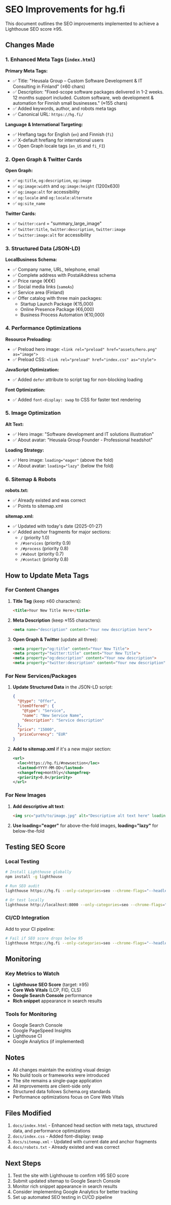 # SEO Improvements for hg.fi

This document outlines the SEO improvements implemented to achieve a Lighthouse SEO score ≥95.

## Changes Made

### 1. Enhanced Meta Tags (`index.html`)

**Primary Meta Tags:**
- ✅ Title: "Heusala Group – Custom Software Development & IT Consulting in Finland" (≤60 chars)
- ✅ Description: "Fixed-scope software packages delivered in 1-2 weeks. 12 months support included. Custom software, web development & automation for Finnish small businesses." (≈155 chars)
- ✅ Added keywords, author, and robots meta tags
- ✅ Canonical URL: `https://hg.fi/`

**Language & International Targeting:**
- ✅ Hreflang tags for English (`en`) and Finnish (`fi`)
- ✅ X-default hreflang for international users
- ✅ Open Graph locale tags (`en_US` and `fi_FI`)

### 2. Open Graph & Twitter Cards

**Open Graph:**
- ✅ `og:title`, `og:description`, `og:image`
- ✅ `og:image:width` and `og:image:height` (1200x630)
- ✅ `og:image:alt` for accessibility
- ✅ `og:locale` and `og:locale:alternate`
- ✅ `og:site_name`

**Twitter Cards:**
- ✅ `twitter:card` = "summary_large_image"
- ✅ `twitter:title`, `twitter:description`, `twitter:image`
- ✅ `twitter:image:alt` for accessibility

### 3. Structured Data (JSON-LD)

**LocalBusiness Schema:**
- ✅ Company name, URL, telephone, email
- ✅ Complete address with PostalAddress schema
- ✅ Price range (€€€)
- ✅ Social media links (`sameAs`)
- ✅ Service area (Finland)
- ✅ Offer catalog with three main packages:
  - Startup Launch Package (€15,000)
  - Online Presence Package (€6,000)
  - Business Process Automation (€10,000)

### 4. Performance Optimizations

**Resource Preloading:**
- ✅ Preload hero image: `<link rel="preload" href="assets/hero.png" as="image">`
- ✅ Preload CSS: `<link rel="preload" href="index.css" as="style">`

**JavaScript Optimization:**
- ✅ Added `defer` attribute to script tag for non-blocking loading

**Font Optimization:**
- ✅ Added `font-display: swap` to CSS for faster text rendering

### 5. Image Optimization

**Alt Text:**
- ✅ Hero image: "Software development and IT solutions illustration"
- ✅ About avatar: "Heusala Group Founder - Professional headshot"

**Loading Strategy:**
- ✅ Hero image: `loading="eager"` (above the fold)
- ✅ About avatar: `loading="lazy"` (below the fold)

### 6. Sitemap & Robots

**robots.txt:**
- ✅ Already existed and was correct
- ✅ Points to sitemap.xml

**sitemap.xml:**
- ✅ Updated with today's date (2025-01-27)
- ✅ Added anchor fragments for major sections:
  - `/` (priority 1.0)
  - `/#services` (priority 0.9)
  - `/#process` (priority 0.8)
  - `/#about` (priority 0.7)
  - `/#contact` (priority 0.8)

## How to Update Meta Tags

### For Content Changes

1. **Title Tag** (keep ≤60 characters):
   ```html
   <title>Your New Title Here</title>
   ```

2. **Meta Description** (keep ≈155 characters):
   ```html
   <meta name="description" content="Your new description here">
   ```

3. **Open Graph & Twitter** (update all three):
   ```html
   <meta property="og:title" content="Your New Title">
   <meta property="twitter:title" content="Your New Title">
   <meta property="og:description" content="Your new description">
   <meta property="twitter:description" content="Your new description">
   ```

### For New Services/Packages

1. **Update Structured Data** in the JSON-LD script:
   ```json
   {
     "@type": "Offer",
     "itemOffered": {
       "@type": "Service",
       "name": "New Service Name",
       "description": "Service description"
     },
     "price": "15000",
     "priceCurrency": "EUR"
   }
   ```

2. **Add to sitemap.xml** if it's a new major section:
   ```xml
   <url>
     <loc>https://hg.fi/#newsection</loc>
     <lastmod>YYYY-MM-DD</lastmod>
     <changefreq>monthly</changefreq>
     <priority>0.8</priority>
   </url>
   ```

### For New Images

1. **Add descriptive alt text**:
   ```html
   <img src="path/to/image.jpg" alt="Descriptive alt text here" loading="lazy">
   ```

2. **Use loading="eager"** for above-the-fold images, **loading="lazy"** for below-the-fold

## Testing SEO Score

### Local Testing
```bash
# Install Lighthouse globally
npm install -g lighthouse

# Run SEO audit
lighthouse https://hg.fi --only-categories=seo --chrome-flags="--headless"

# Or test locally
lighthouse http://localhost:8000 --only-categories=seo --chrome-flags="--headless"
```

### CI/CD Integration
Add to your CI pipeline:
```bash
# Fail if SEO score drops below 95
lighthouse https://hg.fi --only-categories=seo --chrome-flags="--headless" --output=json | jq '.categories.seo.score * 100' | awk '{if($1 < 95) exit 1}'
```

## Monitoring

### Key Metrics to Watch
- **Lighthouse SEO Score** (target: ≥95)
- **Core Web Vitals** (LCP, FID, CLS)
- **Google Search Console** performance
- **Rich snippet** appearance in search results

### Tools for Monitoring
- Google Search Console
- Google PageSpeed Insights
- Lighthouse CI
- Google Analytics (if implemented)

## Notes

- All changes maintain the existing visual design
- No build tools or frameworks were introduced
- The site remains a single-page application
- All improvements are client-side only
- Structured data follows Schema.org standards
- Performance optimizations focus on Core Web Vitals

## Files Modified

1. `docs/index.html` - Enhanced head section with meta tags, structured data, and performance optimizations
2. `docs/index.css` - Added font-display: swap
3. `docs/sitemap.xml` - Updated with current date and anchor fragments
4. `docs/robots.txt` - Already existed and was correct

## Next Steps

1. Test the site with Lighthouse to confirm ≥95 SEO score
2. Submit updated sitemap to Google Search Console
3. Monitor rich snippet appearance in search results
4. Consider implementing Google Analytics for better tracking
5. Set up automated SEO testing in CI/CD pipeline 